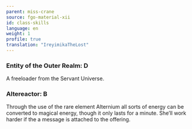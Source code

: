 ```yaml
---
parent: miss-crane
source: fgo-material-xii
id: class-skills
language: en
weight: 1
profile: true
translation: "IreyimikaTheLost"
---
```


### Entity of the Outer Realm: D

A freeloader from the Servant Universe.

### Altereactor: B

Through the use of the rare element Alternium all sorts of energy can be converted to magical energy, though it only lasts for a minute. She’ll work harder if the a message is attached to the offering.
